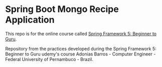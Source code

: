 # Spring Boot Mongo Recipe Application

This repo is for the online course called [Spring Framework 5: Beginner to Guru](https://www.udemy.com/spring-framework-5-beginner-to-guru/?couponCode=GITHUB_SFGPETCLINIC).

Repository from the practices developed during the Spring Framework 5: Beginner to Guru udemy's course
Adonias Barros - Computer Engineer - Federal University of Pernambuco - Brazil.
